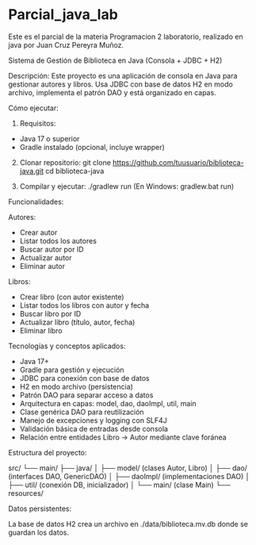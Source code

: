 # Parcial_java_lab
Este es el parcial de la materia Programacion 2 laboratorio, realizado en java por Juan Cruz Pereyra Muñoz.

Sistema de Gestión de Biblioteca en Java (Consola + JDBC + H2)

Descripción:
Este proyecto es una aplicación de consola en Java para gestionar autores y libros. Usa JDBC con base de datos H2 en modo archivo, implementa el patrón DAO y está organizado en capas.

Cómo ejecutar:

1. Requisitos:
- Java 17 o superior
- Gradle instalado (opcional, incluye wrapper)

2. Clonar repositorio:
git clone https://github.com/tuusuario/biblioteca-java.git
cd biblioteca-java

3. Compilar y ejecutar:
./gradlew run
(En Windows: gradlew.bat run)

Funcionalidades:

Autores:
- Crear autor
- Listar todos los autores
- Buscar autor por ID
- Actualizar autor
- Eliminar autor

Libros:
- Crear libro (con autor existente)
- Listar todos los libros con autor y fecha
- Buscar libro por ID
- Actualizar libro (título, autor, fecha)
- Eliminar libro

Tecnologías y conceptos aplicados:

- Java 17+
- Gradle para gestión y ejecución
- JDBC para conexión con base de datos
- H2 en modo archivo (persistencia)
- Patrón DAO para separar acceso a datos
- Arquitectura en capas: model, dao, daoImpl, util, main
- Clase genérica DAO para reutilización
- Manejo de excepciones y logging con SLF4J
- Validación básica de entradas desde consola
- Relación entre entidades Libro → Autor mediante clave foránea

Estructura del proyecto:

src/
 └── main/
      ├── java/
      │    ├── model/        (clases Autor, Libro)
      │    ├── dao/          (interfaces DAO, GenericDAO)
      │    ├── daoImpl/      (implementaciones DAO)
      │    ├── util/         (conexión DB, inicializador)
      │    └── main/         (clase Main)
      └── resources/

Datos persistentes:

La base de datos H2 crea un archivo en ./data/biblioteca.mv.db donde se guardan los datos.

